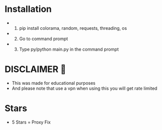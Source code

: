# Installation
- 1) pip install colorama, random, requests, threading, os
- 2) Go to command prompt
- 3) Type py/python main.py in the command prompt

# DISCLAIMER 🚫
- This was made for educational purposes
- And please note that use a vpn when using this you will get rate limited

# Stars
- 5 Stars = Proxy Fix
